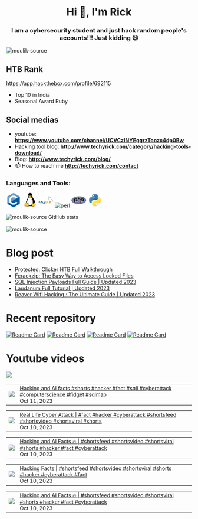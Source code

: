 <h1 align="center">Hi 👋, I'm Rick</h1>
<h3 align="center">I am a cybersecurity student and just hack random people's accounts!!! Just kidding 😄</h3>

<p align="left"> <img src="https://komarev.com/ghpvc/?username=moulik-source&label=Profile%20views&color=0e75b6&style=flat" alt="moulik-source" /> </p> 

## HTB Rank

https://app.hackthebox.com/profile/692115
- Top 10 in India
- Seasonal Award Ruby

## Social medias
- youtube: **https://www.youtube.com/channel/UCVCzINYEgqrzToozc4dp0Bw**
- Hacking tool blog: **http://www.techyrick.com/category/hacking-tools-download/**
- Blog: **http://www.techyrick.com/blog/**
- 📫 How to reach me **http://techyrick.com/contact**


<h3 align="left">Languages and Tools:</h3>
<p align="left"> <a href="https://www.cprogramming.com/" target="_blank"> <img src="https://raw.githubusercontent.com/devicons/devicon/master/icons/c/c-original.svg" alt="c" width="40" height="40"/> </a> <a href="https://www.linux.org/" target="_blank"> <img src="https://raw.githubusercontent.com/devicons/devicon/master/icons/linux/linux-original.svg" alt="linux" width="40" height="40"/> </a> <a href="https://www.mysql.com/" target="_blank"> <img src="https://raw.githubusercontent.com/devicons/devicon/master/icons/mysql/mysql-original-wordmark.svg" alt="mysql" width="40" height="40"/> </a> <a href="https://www.perl.org/" target="_blank"> <img src="https://api.iconify.design/logos-perl.svg" alt="perl" width="40" height="40"/> </a> <a href="https://www.php.net" target="_blank"> <img src="https://raw.githubusercontent.com/devicons/devicon/master/icons/php/php-original.svg" alt="php" width="40" height="40"/> </a> <a href="https://www.python.org" target="_blank"> <img src="https://raw.githubusercontent.com/devicons/devicon/master/icons/python/python-original.svg" alt="python" width="40" height="40"/> </a> </p>



![moulik-source GitHub stats](https://github-readme-stats.vercel.app/api?username=moulik-source&show_icons=true&theme=vision-friendly-dark)

<p><img align="center" src="https://github-readme-streak-stats.herokuapp.com/?user=moulik-source&theme=vision-friendly-dark" alt="moulik-source" /></p>

# Blog post
<!-- BLOG-POST-LIST:START -->
- [Protected: Clicker HTB Full Walkthrough](https://techyrick.com/clicker-htb/)
- [Fcrackzip: The Easy Way to Access Locked Files](https://techyrick.com/fcrackzip-full-tutorial/)
- [SQL Injection Payloads Full Guide | Updated 2023](https://techyrick.com/sql-injection-payload-tutorial/)
- [Laudanum Full Tutorial | Updated 2023](https://techyrick.com/laudanum-full-tutorial/)
- [Reaver Wifi Hacking : The Ultimate Guide | Updated 2023](https://techyrick.com/reaver-full-tutorial/)
<!-- BLOG-POST-LIST:END -->

# Recent repository 

[![Readme Card](https://github-readme-stats.vercel.app/api/pin/?username=moulik-source&repo=ddos&theme=outrun)](https://github.com/moulik-source/ddos) 
[![Readme Card](https://github-readme-stats.vercel.app/api/pin/?username=moulik-source&repo=port-scan&theme=outrun)](https://github.com/moulik-source/port-scan)
[![Readme Card](https://github-readme-stats.vercel.app/api/pin/?username=moulik-source&repo=moulik-source&theme=outrun)](https://github.com/moulik-source/moulik-source)
[![Readme Card](https://github-readme-stats.vercel.app/api/pin/?username=moulik-source&repo=hashmo&theme=outrun)](https://github.com/moulik-source/hashmo)

# Youtube videos

[<img src="https://img.shields.io/badge/-Subscribe-red?style=for-the-badge&logo=youtube&logoColor=white"/>](https://www.youtube.com/channel/UCVHmOOAGNcLK5k0i7G1gTrQ)

<!-- YOUTUBE:START --><table><tr><td><a href="https://www.youtube.com/watch?v=9zmtugc4vPY"><img width="140px" src="https://i.ytimg.com/vi/9zmtugc4vPY/mqdefault.jpg"></a></td>
<td><a href="https://www.youtube.com/watch?v=9zmtugc4vPY">Hacking and AI facts  #shorts #hacker  #fact #sqli #cyberattack #computerscience #fidget #sqlmap</a><br/>Oct 11, 2023</td></tr></table>
<table><tr><td><a href="https://www.youtube.com/watch?v=vnO7DMNqNEg"><img width="140px" src="https://i.ytimg.com/vi/vnO7DMNqNEg/mqdefault.jpg"></a></td>
<td><a href="https://www.youtube.com/watch?v=vnO7DMNqNEg">Real Life Cyber Attack |  #fact #hacker #cyberattack #shortsfeed #shortsvideo #shortsviral #shorts</a><br/>Oct 10, 2023</td></tr></table>
<table><tr><td><a href="https://www.youtube.com/watch?v=2jAmbGiFQ8I"><img width="140px" src="https://i.ytimg.com/vi/2jAmbGiFQ8I/mqdefault.jpg"></a></td>
<td><a href="https://www.youtube.com/watch?v=2jAmbGiFQ8I">Hacking and AI Facts 🔥 | #shortsfeed #shortsvideo #shortsviral #shorts  #hacker #fact #cyberattack</a><br/>Oct 10, 2023</td></tr></table>
<table><tr><td><a href="https://www.youtube.com/watch?v=SlLyRMf39FA"><img width="140px" src="https://i.ytimg.com/vi/SlLyRMf39FA/mqdefault.jpg"></a></td>
<td><a href="https://www.youtube.com/watch?v=SlLyRMf39FA">Hacking Facts | #shortsfeed #shortsvideo #shortsviral #shorts #hacker  #cyberattack #fact</a><br/>Oct 10, 2023</td></tr></table>
<table><tr><td><a href="https://www.youtube.com/watch?v=gFkV5FB8xIQ"><img width="140px" src="https://i.ytimg.com/vi/gFkV5FB8xIQ/mqdefault.jpg"></a></td>
<td><a href="https://www.youtube.com/watch?v=gFkV5FB8xIQ">Hacking and AI Facts 🔥 | #shortsfeed #shortsvideo #shortsviral #shorts  #hacker #fact #cyberattack</a><br/>Oct 10, 2023</td></tr></table>
<!-- YOUTUBE:END -->

